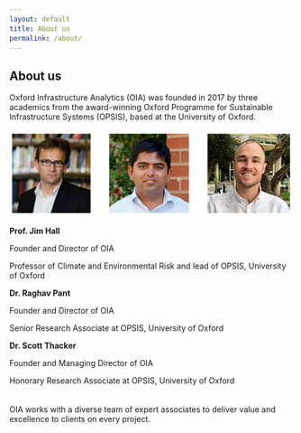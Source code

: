 ```yaml
---
layout: default
title: About us
permalink: /about/
---
```


## About us

Oxford Infrastructure Analytics (OIA) was founded in 2017 by three academics
from the award-winning Oxford Programme for Sustainable Infrastructure
Systems (OPSIS), based at the University of Oxford.
<br>
<br>
<img src="/assets/img/directors.png" alt="OIA Directors">

<b>Prof. Jim Hall</b>

Founder and Director of OIA

Professor of Climate and Environmental Risk and lead of OPSIS, University of Oxford

<b>Dr. Raghav Pant</b>

Founder and Director of OIA

Senior Research Associate at OPSIS, University of Oxford

<b>Dr. Scott Thacker</b>

Founder and Managing Director of OIA

Honorary Research Associate at OPSIS, University of Oxford
<br>
<br>
<br>
OIA works with a diverse team of expert associates to deliver value and excellence to clients on every project.
